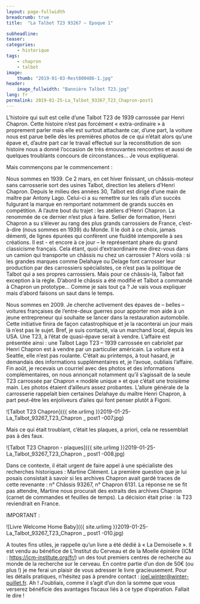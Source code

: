 ```yaml
---
layout: page-fullwidth
breadcrumb: true
title:  "La Talbot T23 93267 – Epoque 1"

subheadline:  
teaser: 
categories:
    - historique
tags:
    - chapron
    - talbot
image:
    thumb: "2019-01-03-Rest800486-1.jpg"
header:
    image_fullwidth: "Bannière Talbot T23.jpg"
lang: fr
permalink: 2019-01-25-La_Talbot_93267_T23_Chapron-post1
---
```

L’histoire qui suit est celle d’une Talbot T23 de 1939 carrossée par Henri Chapron. Cette histoire n’est pas forcément « extra-ordinaire » à proprement parler mais elle est surtout attachante car, d’une part, la voiture nous est parue belle dès les premières photos de ce qui n’était alors qu’une épave et, d’autre part car le travail effectué sur la reconstitution de son histoire nous a donné l’occasion de très émouvantes rencontres et aussi de quelques troublants concours de circonstances… Je vous expliquerai.

Mais commençons par le commencement :

Nous sommes en 1939.
Ce 2 mars, en cet hiver finissant, un châssis-moteur sans carrosserie sort des usines Talbot, direction les ateliers d’Henri Chapron. Depuis le milieu des années 30, Talbot est dirigé d’une main de maître par Antony Lago. Celui-ci a su remettre sur les rails d’un succès fulgurant la marque en remportant notamment de grands succès en compétition. A l’autre bout du trajet : les ateliers d’Henri Chapron. La renommée de ce dernier n’est plus à faire. Sellier de formation, Henri Chapron a su s’élever au rang des plus grands carrossiers de France, c’est-à-dire (nous sommes en 1939) du Monde. Il le doit à ce choix, jamais démenti, de lignes épurées qui confèrent une fluidité intemporelle à ses créations. Il est - et encore à ce jour – le représentant phare du grand classicisme français. 
Cela étant, quoi d’extraordinaire me direz-vous dans un camion qui transporte un châssis nu chez un carrossier ? Alors voilà : si les grandes marques comme Delahaye ou Delage font carrosser leur production par des carrossiers spécialistes, ce n’est pas la politique de Talbot qui a ses propres carrossiers. Mais pour ce châssis-là, Talbot fait exception à la règle. D’abord le châssis a été modifié et Talbot a commandé à Chapron un prototype…
Comme je sais tout ça ? Je vais vous expliquer mais d’abord faisons un saut dans le temps.

Nous sommes en 2009.
Je cherche activement des épaves de – belles – voitures françaises de l’entre-deux guerres pour apporter mon aide à un jeune entrepreneur qui souhaite se lancer dans la restauration automobile. Cette initiative finira de façon catastrophique et je la raconterai un jour mais là n’est pas le sujet. 
Bref, je suis contacté, via un marchand local, depuis les USA. Une T23, à l’état de quasi-épave serait à vendre. L’affaire est présentée ainsi : une Talbot Lago T23 – 1939 carrossée en cabriolet par Henri Chapron est à vendre par un particulier américain. La voiture est à Seattle, elle n’est pas roulante.
C’était au printemps, à tout hasard, je demandais des informations supplémentaires et, je l’avoue, oubliais l’affaire. Fin août, je recevais un courriel avec des photos et des informations complémentaires, on nous annonçait notamment qu’il s’agissait de la seule T23 carrossée par Chapron « modèle unique » et que c’était une troisième main.
Les photos étaient d’ailleurs assez probantes. L’allure générale de la carrosserie rappelait bien certaines Delahaye du maître Henri Chapron, à part peut-être les enjoliveurs d’ailes qui font penser plutôt à Figoni.

![Talbot T23 Chapron]({{ site.urlimg }}2019-01-25-La_Talbot_93267_T23_Chapron _ post1 -007.jpg)


Mais ce qui était troublant, c’était les plaques, a priori, cela ne ressemblait pas à des faux.

![Talbot T23 Chapron - plaques]({{ site.urlimg }}2019-01-25-La_Talbot_93267_T23_Chapron _ post1 -008.jpg)


Dans ce contexte, il était urgent de faire appel à une spécialiste des recherches historiques : Martine Clément. La première question que je lui posais consistait à savoir si les archives Chapron avait gardé traces de cette revenante : n° Châssis 93267, n° Chapron 6131.
La réponse ne se fit pas attendre, Martine nous procurait des extraits des archives Chapron (carnet de commandes et feuilles de temps). La décision était prise : la T23 reviendrait en France.

IMPORTANT :

![Livre Welcome Home Baby]({{ site.urlimg }}2019-01-25-La_Talbot_93267_T23_Chapron _ post1 -010.jpg)


A toutes fins utiles, je rappelle qu’un livre a été dédié à « La Demoiselle ». Il est vendu au bénéfice de L’Institut du Cerveau et de la Moelle épinière (ICM : https://icm-institute.org/fr/) un des tout premiers centres de recherche au monde de la recherche sur le cerveau. En contre partie d’un don de 50€ (ou plus !) je me ferai un plaisir de vous adresser le livre gracieusement. Pour les détails pratiques, n’hésitez pas à prendre contact : joel.winter@winter-puillet.fr.
Ah ! J’oubliais, comme il s’agit d’un don la somme que vous verserez bénéficie des avantages fiscaux liés à ce type d’opération. Fallait le dire !
